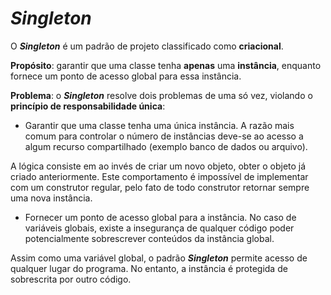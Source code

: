 # *Singleton*

O ***Singleton*** é um padrão de projeto classificado como **criacional**.

**Propósito**: garantir que uma classe tenha **apenas** uma **instância**, enquanto fornece um ponto de acesso global para essa instância.

**Problema**: o ***Singleton*** resolve dois problemas de uma só vez, violando o **princípio de responsabilidade única**:

- Garantir que uma classe tenha uma única instância. A razão mais comum para controlar o número de instâncias deve-se ao acesso a algum recurso compartilhado (exemplo banco de dados ou arquivo).

A lógica consiste em ao invés de criar um novo objeto, obter o objeto já criado anteriormente. Este comportamento é impossível de implementar com um construtor regular, pelo fato de todo construtor retornar sempre uma nova instância.

- Fornecer um ponto de acesso global para a instância. No caso de variáveis globais, existe a insegurança de qualquer código poder potencialmente sobrescrever conteúdos da instância global.

Assim como uma variável global, o padrão ***Singleton*** permite acesso de qualquer lugar do programa. No entanto, a instância é protegida de sobrescrita por outro código.
